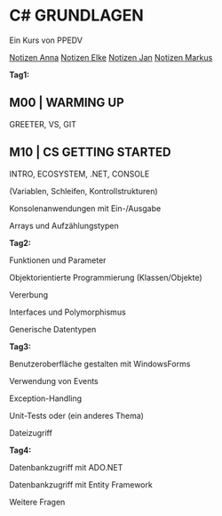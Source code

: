 # C# GRUNDLAGEN

Ein Kurs von PPEDV

[Notizen Anna](../anna/a-notes.md)
[Notizen Elke](../elke/e-notes.md)
[Notizen Jan](../jan/j-notes.md)
[Notizen Markus](../markus/m-notes.md)

__Tag1:__​

## M00 | WARMING UP

GREETER, VS, GIT

## M10 | CS GETTING STARTED

INTRO, ECOSYSTEM, .NET, CONSOLE

 (Variablen, Schleifen, Kontrollstrukturen)​

Konsolenanwendungen mit Ein-/Ausgabe​

Arrays und Aufzählungstypen​

**Tag2:**​

Funktionen und Parameter​

Objektorientierte Programmierung (Klassen/Objekte)​

Vererbung​

Interfaces und Polymorphismus​

Generische Datentypen​

**Tag3:**​

Benutzeroberfläche gestalten mit WindowsForms​

Verwendung von Events​

Exception-Handling​

Unit-Tests oder (ein anderes Thema)​

Dateizugriff​

**Tag4:**​

Datenbankzugriff mit ADO.NET​

Datenbankzugriff mit Entity Framework​

Weitere Fragen
